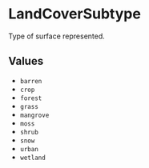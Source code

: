 # LandCoverSubtype

Type of surface represented.

## Values

- `barren`
- `crop`
- `forest`
- `grass`
- `mangrove`
- `moss`
- `shrub`
- `snow`
- `urban`
- `wetland`
